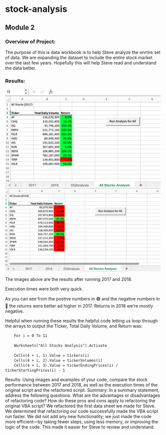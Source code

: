 # stock-analysis
## Module 2

### Overview of Project:
The purpose of this is data workbook is to help Steve analyze the enrtire set of data. We are expanding the dataset to include the entire stock market over the last few years. Hopefully this will help Steve read and understand the data better.

### Results:
![myTest](https://github.com/nfreeman19/stock-analysis/blob/main/resources/2017.png) 
![myTest](https://github.com/nfreeman19/stock-analysis/blob/main/resources/2018.png)

The images above are the results after running 2017 and 2018.

Execution times were both very quick. 

As you can see from the postive numbers in 🟢 and the negative numbers in 🔴 the returns were better ad higher in 2017. Returns in 2018 we're mostly negative.

Helpful when running these results the helpful code letting us loop through the arrays to output the Ticker, Total Daily Volume, and Return was:

        For i = 0 To 11
        
        Worksheets("All Stocks Analysis").Activate
    
        Cells(4 + i, 1).Value = tickers(i)
        Cells(4 + i, 2).Value = tickerVolumes(i)
        Cells(4 + i, 3).Value = tickerEndingPrices(i) / tickerStartingPrices(i) - 1

Results: Using images and examples of your code, compare the stock performance between 2017 and 2018, as well as the execution times of the original script and the refactored script.
Summary: In a summary statement, address the following questions.
What are the advantages or disadvantages of refactoring code?
How do these pros and cons apply to refactoring the original VBA script?
We refactored the first data sheet we made for Steve. We determined that refactoring our code successfully made the VBA script run faster. We did not add any new functionality; we just made the code more efficient—by taking fewer steps, using less memory, or improving the logic of the code. This made it easier for Steve to review and understand.
